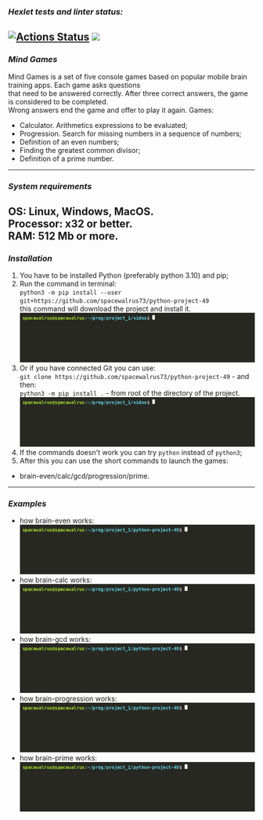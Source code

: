 ### *Hexlet tests and linter status:*
[![Actions Status](https://github.com/spacewalrus73/python-project-49/workflows/hexlet-check/badge.svg)](https://github.com/spacewalrus73/python-project-49/actions)
<a href="https://codeclimate.com/github/spacewalrus73/python-project-49/maintainability"><img src="https://api.codeclimate.com/v1/badges/3341c6741e9a9d6ff12a/maintainability" /></a>
---
### _Mind Games_
Mind Games is a set of five console games based on popular mobile brain training apps. Each game asks questions  
that need to be answered correctly. After three correct answers, the game is considered to be completed.   
Wrong answers end the game and offer to play it again. Games:
- Calculator. Arithmetics expressions to be evaluated;
- Progression. Search for missing numbers in a sequence of numbers;
- Definition of an even numbers;
- Finding the greatest common divisor;
- Definition of a prime number.
---
### *System requirements*  

OS: Linux, Windows, MacOS.  
Processor: x32 or better.  
RAM: 512 Mb or more.
---
### *Installation*
1) You have to be installed Python (preferably python 3.10) and pip;  
2) Run the command in terminal:   
`python3 -m pip install --user git+https://github.com/spacewalrus73/python-project-49`  
this command will download the project and install it.   
![](https://github.com/spacewalrus73/Gifs/blob/master/withpip.gif)
3) Or if you have connected Git you can use:  
`git clone https://github.com/spacewalrus73/python-project-49` - and then:  
`python3 -m pip install .` - from root of the directory of the project.  
![](https://github.com/spacewalrus73/Gifs/blob/master/withgit.gif)
4) If the commands doesn't work you can try `python` instead of `python3`; 
5) After this you can use the short commands to launch the games:
- brain-even/calc/gcd/progression/prime.  

---
### *Examples*
- how brain-even works:  
![](https://github.com/spacewalrus73/Gifs/blob/master/even.gif)
- how brain-calc works:  
![](https://github.com/spacewalrus73/Gifs/blob/master/calc.gif)
- how brain-gcd works:  
![](https://github.com/spacewalrus73/Gifs/blob/master/gcd.gif)
- how brain-progression works:  
![](https://github.com/spacewalrus73/Gifs/blob/master/progress.gif)
- how brain-prime works:  
![](https://github.com/spacewalrus73/Gifs/blob/master/prime.gif)



